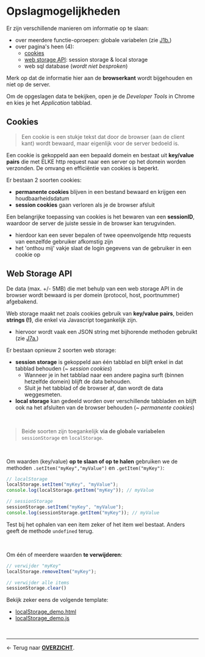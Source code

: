 # Opslagmogelijkheden

Er zijn verschillende manieren om informatie op te slaan:
- over meerdere functie-oproepen: globale variabelen (zie [J1b.](<J1b. Variabelen en Scope.md>))
- over pagina's heen (4):
    - [cookies](#cookies)
    - [web storage API](#web-storage-api): session storage & local storage
    - web sql database (*wordt niet besproken*)

Merk op dat de informatie hier aan de **browserkant** wordt bijgehouden en niet op de server.

Om de opgeslagen data te bekijken, open je de *Developer Tools* in Chrome en kies je het *Application* tabblad.

## Cookies

> Een cookie is een stukje tekst dat door de browser (aan de client kant) wordt bewaard, maar eigenlijk voor de server bedoeld is.

Een cookie is gekoppeld aan een bepaald domein en bestaat uit **key/value pairs** die met ELKE http request naar een server op het domein worden verzonden. De omvang en efficiëntie van cookies is beperkt.

Er bestaan 2 soorten cookies:
- **permanente cookies** blijven in een bestand bewaard en krijgen een houdbaarheidsdatum
- **session cookies** gaan verloren als je de browser afsluit

Een belangrijke toepassing van cookies is het bewaren van een **sessionID**, waardoor de server de juiste sessie in de browser kan terugvinden. 
- hierdoor kan een sever bepalen of twee opeenvolgende http requests van eenzelfde gebruiker afkomstig zijn
- het 'onthou mij' vakje slaat de login gegevens van de gebruiker in een cookie op

## Web Storage API

De data (max. +/- 5MB) die met behulp van een web storage API in de browser wordt bewaard is per domein (protocol, host, poortnummer) afgebakend. 

Web storage maakt net zoals cookies gebruik van **key/value pairs**, beiden **strings (!)**, die enkel via Javascript toegankelijk zijn.
- hiervoor wordt vaak een JSON string met bijhorende methoden gebruikt (zie [J7a.](<J7a. Javascript Objecten.md>))

Er bestaan opnieuw 2 soorten web storage:
- **session storage** is gekoppeld aan één tabblad en blijft enkel in dat tabblad behouden (*~ session cookies*)
    - Wanneer je in het tabblad naar een andere pagina surft (binnen hetzelfde domein) blijft de data behouden.
    - Sluit je het tabblad of de browser af, dan wordt de data weggesmeten.
- **local storage** kan gedeeld worden over verschillende tabbladen en blijft ook na het afsluiten van de browser behouden (*~ permanente cookies*)

<br>

> Beide soorten zijn toegankelijk **via de globale variabelen** `sessionStorage` en `localStorage`.

<br>

Om waarden (key/value) **op te slaan of op te halen** gebruiken we de methoden `.setItem("myKey","myValue")` en `.getItem("myKey")`: 

```js
// localStorage
localStorage.setItem("myKey", "myValue");
console.log(localStorage.getItem("myKey")); // myValue

// sessionStorage
sessionStorage.setItem("myKey", "myValue");
console.log(sessionStorage.getItem("myKey")); // myValue
```

Test bij het ophalen van een item zeker of het item wel bestaat. Anders geeft de methode `undefined` terug. 

<br>

Om één of meerdere waarden **te verwijderen**:

```js
// verwijder "myKey"
localStorage.removeItem("myKey");

// verwijder alle items
sessionStorage.clear()
```

Bekijk zeker eens de volgende template:
- [localStorage_demo.html](JS_templates/localStorage_demo.html)
- [localStorage_demo.js](JS_templates/localStorage_demo.js) 



<br>

---

&larr; Terug naar [**OVERZICHT**](./README.md#overview).